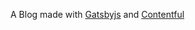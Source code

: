 A Blog made with [Gatsbyjs](https://www.gatsbyjs.org/) and [Contentful](https://www.contentful.com)
